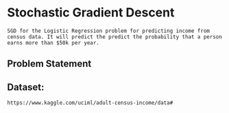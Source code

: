 # Stochastic Gradient Descent
    SGD for the Logistic Regression problem for predicting income from census data. It will predict the predict the probability that a person earns more than $50k per year.

## Problem Statement

## Dataset:    
    https://www.kaggle.com/uciml/adult-census-income/data#